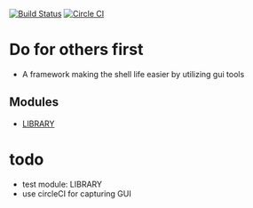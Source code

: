 [![Build Status](https://travis-ci.org/brownman/do_for_others_first.svg?branch=develop)](https://travis-ci.org/brownman/do_for_others_first)
[![Circle CI](https://circleci.com/gh/brownman/do_for_others_first.svg?style=svg)](https://circleci.com/gh/brownman/do_for_others_first)

Do for others first
===
- A framework making the shell life easier by utilizing gui tools



 Modules
 ---
 - [LIBRARY](https://github.com/brownman/LIBRARY)
 
todo
===
- test module: LIBRARY
- use circleCI for capturing GUI
